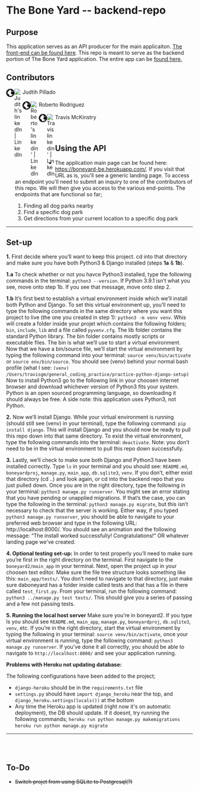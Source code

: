 # The Bone Yard -- backend-repo

## Purpose
This application serves as an API producer for the main applicaiton. [The front-end can be found here](https://github.com/travisgm92/frontend). This repo is meant to serve as the backend portion of The Bone Yard application. The entire app can be [found here.](https://the-bone-yard-fe.herokuapp.com/#/)

## Contributors

Judtih Pillado
[<img align="left" alt="Judith's GitHub" width="22px" src="https://raw.githubusercontent.com/iconic/open-iconic/master/svg/globe.svg" />][git-jud]
[<img align="left" alt="Judith's linkedIn | LinkedIn" width="22px" src="https://cdn.jsdelivr.net/npm/simple-icons@v3/icons/linkedin.svg" />][linkedin-jud]
<br />
<br>
Roberto Rodriguez
[<img align="left" alt="Roberto's github" width="22px" src="https://raw.githubusercontent.com/iconic/open-iconic/master/svg/globe.svg" />][git-rob]
[<img align="left" alt="Roberto's linkedin' | LinkedIn" width="22px" src="https://cdn.jsdelivr.net/npm/simple-icons@v3/icons/linkedin.svg" />][linkedin-rob]
<br />
<br>
Travis McKinstry
[<img align="left" alt="Travis github" width="22px" src="https://raw.githubusercontent.com/iconic/open-iconic/master/svg/globe.svg" />][git-trav]
[<img align="left" alt="Travis linkedin' | LinkedIn" width="22px" src="https://cdn.jsdelivr.net/npm/simple-icons@v3/icons/linkedin.svg" />][linkedin-trav]
<br />
<br />
<br />

## Using the API

- The application main page can be found here: https://boneyard-be.herokuapp.com/. If you visit that URL as is, you'll see a generic landing page. To access an endpoint you'll need to submit an inquiry to one of the contributors of this repo. We will then give you access to the various end-points. The endpoints that are functional so far;

  1. Finding all dog parks nearby
  2. Find a specific dog park
  3. Get directions from your current location to a specific dog park


---
## Set-up

**1.** First decide where you’ll want to keep this project. cd into that directory and make sure you have both Python3 & Django installed (steps **1a** & **1b**).

   **1.a** To check whether or not you havce Python3 installed, type the following commands in the terminal: `python3 --version`. If Python 3.9.1 isn’t what you see, move onto step 1b. If you see that message, move onto step 2.

  **1.b** It’s first best to establish a virtual environment inside which we’ll install both Python and Django. To set this virtual environment up, you’ll need to type the following commands in the same directory where you want this project to live (the one you created in step 1): `python3 -m venv venv`. Whis will create a folder inside your projet which contains the following folders; `bin`, `include`, `lib` and a file called `pyvenv.cfg`. The lib folder contains the standard Python library. The bin folder contains mostly scripts or executable files. The bin is what we’ll use to start a virtual environment. <br>
Now that we have a bin/source file, we’ll start the virtual environment by typing the following command into your terminal: `source venv/bin/activate` or `source env/bin/source`. You should see (venv) behind your normal bash profile (what I see: `(venv) /Users/travisgm/general_coding_practice/practice-python-django-setup)` <br>
Now to install Python3 go to the following link in your choosen internet browser and download whichever version of Python3 fits your system. Python is an open sourced programming language, so downloading it should always be free. A side note: this application uses Python3, not Python.

**2.** Now we’ll install Django. While your virtual environment is running (should still see (venv) in your terminal), type the following command: `pip install django`. This will install Django and you should now be ready to pull this repo down into that same directory. To exist the virtual environment, type the following commands into the terminal: `deactivate`. Note: you don’t need to be in the virtual environment to pull this repo down successfully.

**3.** Lastly, we’ll check to make sure both Django and Python3 have been installed correctly.
Type `ls` in your terminal and you should see: `README.md`, `boneyardproj`, `manage.py`, `main_app`, `db.sqlite3`, `venv`. If you don’t, either exist that directory (cd ..) and look again, or cd into the backend repo that you just pulled down.
Once you are in the right directory, type the following in your terminal: `python3 manage.py runserver`. You might see an error stating that you have pending or unapplied migrations. If that’s the case, you can type the following in the terminal: `python3 manage.py migrate`, but this isn’t necessary to check that the server is working. Either way, if you typed `python3 manage.py runserver`, you should be able to navigate to your preferred web browser and type in the following URL: http://localhost:8000/. You should see an animation and the following message: “The install worked successfully! Congratulations!“ OR whatever landing page we've created.

**4. Optional testing set-up:** In order to test properly you’ll need to make sure you’re first in the right directory on the terminal. First navigate to the `boneyard2/main_app` in your terminal. Next, open the project up in your choosen text editor. Make sure the file tree structure looks something like this: `main_app/tests/`. You don’t need to navigate to that directory, just make sure daboneyard has a folder inside called tests and that has a file in there called `test_first.py`. From your terminal, run the following command: `python3 ../manage.py test tests/`. This should give you a series of passing and a few not passing tests.

**5. Running the local host server**
Make sure you’re in boneyard2. If you type ls you should see `README.md`, `main_app`, `manage.py`, `boneyardproj`, `db.sqlite3`, `venv`, etc. If you’re in the right directory, start the virtual environment by typing the following in your terminal: `source venv/bin/activate`, once your virtual environment is running, type the following command: `python3 manage.py runserver`. If you’ve done it all correctly, you should be able to navigate to `http://localhost:8000/` and see your application running.

**Problems with Heroku not updating database:**

The following configurations have been added to the project;
- `django-heroku` should be in the `requirements.txt` file
- `settings.py` should have `import django_heroku` near the top, and `django_heroku.settings(locals())` at the bottom
- Any time the Heroku app is updated (right now it's on automatic deployment), the DB should update. If it doesnt, try running the following commands;
`heroku run python manage.py makemigrations`
`heroku run python manage.py migrate`

---
<br />
<br />

## To-Do
- ~~Switch projet from using SQLite to Postgresql(?)~~




[git-jud]: https://github.com/judithpillado
[linkedin-jud]: https://www.linkedin.com/in/judith-pillado/

[git-rob]: https://github.com/robertorodriguez12
[linkedin-rob]: https://www.linkedin.com/in/roberto-j-rodriguez12/

[git-trav]: https://github.com/TravisGM92
[linkedin-trav]: https://www.linkedin.com/in/travis-mckinstry/
